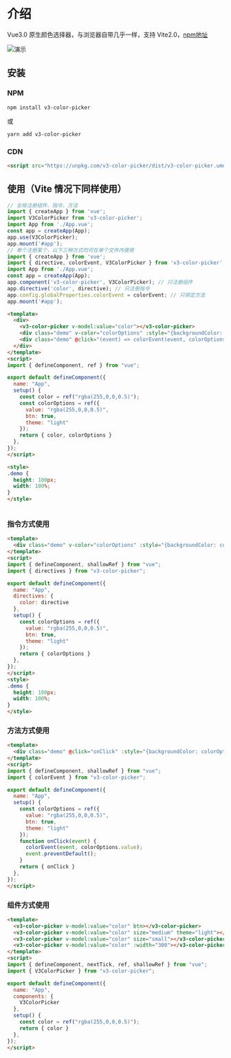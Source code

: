 # 介绍

Vue3.0 原生颜色选择器，与浏览器自带几乎一样，支持 Vite2.0，[npm地址](https://www.npmjs.com/package/v3-color-picker)

![演示](/images/opensource/v3-color-picker.png)

<ClientOnly>
  <v3-color-picker v-model:value="color" btn></v3-color-picker>
  <v3-color-picker v-model:value="color" size="medium" btn></v3-color-picker>
  <v3-color-picker v-model:value="color" size="small" btn></v3-color-picker>
  <v3-color-picker v-model:value="color" size="mini" btn></v3-color-picker>
</ClientOnly>

<script>
import { defineComponent, ref } from "vue";

export default defineComponent({
  name: "App",
  setup() {
    const color = ref("rgba(255,0,0,0.5)");
    return { color }
  },
});
</script>

## 安装

### NPM

```shell
npm install v3-color-picker
```

或

```shell
yarn add v3-color-picker
```

### CDN

```html
<script src="https://unpkg.com/v3-color-picker/dist/v3-color-picker.umd.min.js">
```

## 使用（Vite 情况下同样使用）

```js
// 全局注册组件、指令、方法
import { createApp } from 'vue';
import V3ColorPicker from 'v3-color-picker';
import App from './App.vue';
const app = createApp(App);
app.use(V3ColorPicker);
app.mount('#app');
// 单个注册某个，以下三种方式均可在单个文件内使用
import { createApp } from 'vue';
import { directive, colorEvent, V3ColorPicker } from 'v3-color-picker';
import App from './App.vue';
const app = createApp(App);
app.component('v3-color-picker', V3ColorPicker); // 只注册组件
app.directive('color', directive); // 只注册指令
app.config.globalProperties.colorEvent = colorEvent; // 只绑定方法
app.mount('#app');
```

```html
<template>
  <div>
    <v3-color-picker v-model:value="color"></v3-color-picker>
    <div class="demo" v-color="colorOptions" :style="{backgroundColor: colorOptions.value}"></div>
    <div class="demo" @click="(event) => colorEvent(event, colorOptions)" :style="{backgroundColor: colorOptions.value}"></div>
  </div>
</template>
<script>
import { defineComponent, ref } from "vue";

export default defineComponent({
  name: "App",
  setup() {
    const color = ref("rgba(255,0,0,0.5)");
    const colorOptions = ref({
      value: "rgba(255,0,0,0.5)",
      btn: true,
      theme: "light"
    });
    return { color, colorOptions }
  },
});
</script>

<style>
.demo {
  height: 100px;
  width: 100%;
}
</style>
```

```css

```

### 指令方式使用

```html
<template>
  <div class="demo" v-color="colorOptions" :style="{backgroundColor: colorOptions.value}">指令方式使用</div>
</template>
<script>
import { defineComponent, shallowRef } from "vue";
import { directives } from "v3-color-picker";

export default defineComponent({
  name: "App",
  directives: {
    color: directive
  },
  setup() {
    const colorOptions = ref({
      value: "rgba(255,0,0,0.5)",
      btn: true,
      theme: "light"
    });
    return { colorOptions }
  },
});
</script>
<style>
.demo {
  height: 100px;
  width: 100%;
}
</style>
```

### 方法方式使用

```html
<template>
  <div class="demo" @click="onClick" :style="{backgroundColor: colorOptions.value}"></div>
</template>
<script>
import { defineComponent, shallowRef } from "vue";
import { colorEvent } from "v3-color-picker";

export default defineComponent({
  name: "App",
  setup() {
    const colorOptions = ref({
      value: "rgba(255,0,0,0.5)",
      btn: true,
      theme: "light"
    });
    function onClick(event) {
      colorEvent(event, colorOptions.value);
      event.preventDefault();
    }
    return { onClick }
  },
});
</script>
```

### 组件方式使用

```html
<template>
  <v3-color-picker v-model:value="color" btn></v3-color-picker>
  <v3-color-picker v-model:value="color" size="medium" theme="light"></v3-color-picker>
  <v3-color-picker v-model:value="color" size="small"></v3-color-picker>
  <v3-color-picker v-model:value="color" :width="300"></v3-color-picker>
</template>
<script>
import { defineComponent, nextTick, ref, shallowRef } from "vue";
import { V3ColorPicker } from "v3-color-picker";

export default defineComponent({
  name: "App",
  components: {
    V3ColorPicker
  },
  setup() {
    const color = ref("rgba(255,0,0,0.5)");
    return { color }
  },
});
</script>
```
